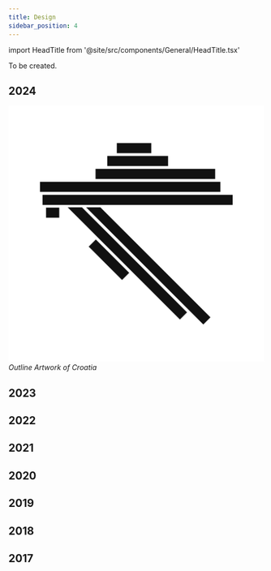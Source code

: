 ```yaml
---
title: Design
sidebar_position: 4
---
```


import HeadTitle from '@site/src/components/General/HeadTitle.tsx'

<HeadTitle title="Design | Luka Filipović" />

To be created.

## 2024
![Outline Artwork of Croatia](./img/hrvatska-linije.png)
*Outline Artwork of Croatia*

## 2023

## 2022

## 2021

## 2020

## 2019

## 2018

## 2017
